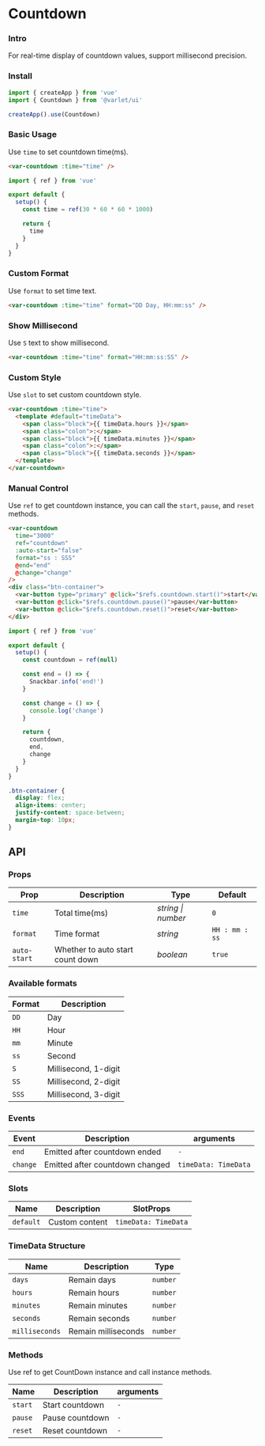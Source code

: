 # Countdown

### Intro

For real-time display of countdown values, support millisecond precision.

### Install

```js
import { createApp } from 'vue'
import { Countdown } from '@varlet/ui'

createApp().use(Countdown)
```

### Basic Usage

Use `time` to set countdown time(ms).

```html
<var-countdown :time="time" />
```
```javascript
import { ref } from 'vue'

export default {
  setup() {
    const time = ref(30 * 60 * 60 * 1000)

    return {
      time
    }
  }
}
```
### Custom Format

Use `format` to set time text.

```html
<var-countdown :time="time" format="DD Day, HH:mm:ss" />
```

### Show Millisecond

Use `S` text to show millisecond.

```html
<var-countdown :time="time" format="HH:mm:ss:SS" />
```

### Custom Style

Use `slot` to set custom countdown style.

```html
<var-countdown :time="time">
  <template #default="timeData">
    <span class="block">{{ timeData.hours }}</span>
    <span class="colon">:</span>
    <span class="block">{{ timeData.minutes }}</span>
    <span class="colon">:</span>
    <span class="block">{{ timeData.seconds }}</span>
  </template>
</var-countdown>
```

### Manual Control

Use `ref` to get countdown instance, you can call the `start`, `pause`, and `reset` methods.

```html
<var-countdown
  time="3000"
  ref="countdown"
  :auto-start="false"
  format="ss : SSS"
  @end="end"
  @change="change"
/>
<div class="btn-container">
  <var-button type="primary" @click="$refs.countdown.start()">start</var-button>
  <var-button @click="$refs.countdown.pause()">pause</var-button>
  <var-button @click="$refs.countdown.reset()">reset</var-button>
</div>
```
```javascript
import { ref } from 'vue'

export default {
  setup() {
    const countdown = ref(null)

    const end = () => {
      Snackbar.info('end!')
    }

    const change = () => {
      console.log('change')
    }

    return {
      countdown,
      end,
      change
    }
  }
}
```
```css
.btn-container {
  display: flex;
  align-items: center;
  justify-content: space-between;
  margin-top: 10px;
}
```

## API

### Props

| Prop | Description | Type | Default |
| ----- | -------------- | -------- | ---------- |
| `time` | Total time(ms)| _string \| number_ | `0` |
| `format` | Time format | _string_ | `HH : mm : ss` |
| `auto-start` | Whether to auto start count down | _boolean_ | `true` |

### Available formats
| Format | Description |
| -- | --- |
| `DD` | Day |
| `HH` | Hour |
| `mm` | Minute |
| `ss` | Second |
| `S` | Millisecond, 1-digit |
| `SS` | Millisecond, 2-digit |
| `SSS` | Millisecond, 3-digit |

### Events

| Event | Description | arguments |
| ----- | -------------- | -------- |
| `end` | Emitted after countdown ended | `-` |
| `change` | Emitted after countdown changed | `timeData: TimeData` |

### Slots

| Name | Description | SlotProps |
| ----- | -------------- | -------- |
| `default` | Custom content | `timeData: TimeData` |

### TimeData Structure

| Name | Description | Type |
| ---- | ------- | -------- |
| `days` | Remain days | `number` |
| `hours` | Remain hours | `number` |
| `minutes` | Remain minutes | `number` |
| `seconds` | Remain seconds	 | `number` |
| `milliseconds` | Remain milliseconds | `number` |


### Methods
Use ref to get CountDown instance and call instance methods.

| Name | Description	 | arguments |
| ---- | ------- | -------- |
| `start` | Start countdown	 | `-` |
| `pause` | Pause countdown	 | `-` |
| `reset` | Reset countdown | `-` |
